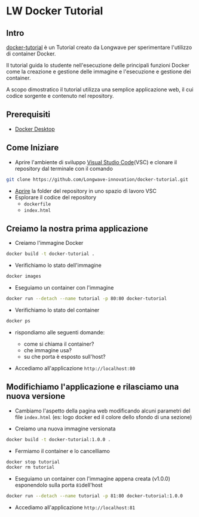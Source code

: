 # LW Docker Tutorial

## Intro

[docker-tutorial](https://github.com/Longwave-innovation/docker-tutoriali) è un Tutorial creato da Longwave per sperimentare l'utilizzo di container Docker.

Il tutorial guida lo studente nell'esecuzione delle principali funzioni Docker come la creazione e gestione delle immagine e l'esecuzione e gestione dei container.

A scopo dimostratico il tutorial utilizza una semplice applicazione web, il cui codice sorgente e contenuto nel repository.

## Prerequisiti

- [Docker Desktop](https://docs.docker.com/desktop/)
  
## Come Iniziare

- Aprire l'ambiente di sviluppo [Visual Studio Code](https://code.visualstudio.com/docs)(VSC) e clonare il repository dal terminale con il comando

```bash
git clone https://github.com/Longwave-innovation/docker-tutorial.git
```

- [Aprire](https://youtu.be/u3PMR8voOo0?si=GVIacqOljEiOKI_4) la folder del repository in uno spazio di lavoro VSC
- Esplorare il codice del repository
  - `dockerfile`
  - `index.html`

## Creiamo la nostra prima applicazione

- Creiamo l'immagine Docker

```bash
docker build -t docker-tutorial .
```

- Verifichiamo lo stato dell'immagine

```bash
docker images
```

- Eseguiamo un container con l'immagine

```bash
docker run --detach --name tutorial -p 80:80 docker-tutorial
```

- Verifichiamo lo stato del container

```bash
docker ps
```

- rispondiamo alle seguenti domande:
  - come si chiama il container?
  - che immagine usa?
  - su che porta è esposto sull'host?
  
- Accediamo all'applicazione `http://localhost:80`

## Modifichiamo l'applicazione e rilasciamo una nuova versione

- Cambiamo l'aspetto della pagina web modificando alcuni parametri del file `index.html` (es: logo docker ed il colore dello sfondo di una sezione)

- Creiamo una nuova immagine versionata

```bash
docker build -t docker-tutorial:1.0.0 .
```

- Fermiamo il container e lo cancelliamo

```bash
docker stop tutorial
docker rm tutorial
```

- Eseguiamo un container con l'immagine appena creata (v1.0.0) esponendolo sulla porta `81`dell'host

```bash
docker run --detach --name tutorial -p 81:80 docker-tutorial:1.0.0
```

- Accediamo all'applicazione `http://localhost:81`
